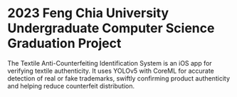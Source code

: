 # 2023 Feng Chia University Undergraduate Computer Science Graduation Project

The Textile Anti-Counterfeiting Identification System is an iOS app for verifying textile authenticity. It uses YOLOv5 with CoreML for accurate detection of real or fake trademarks, swiftly confirming product authenticity and helping reduce counterfeit distribution.
